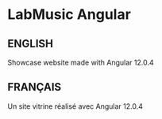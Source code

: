 # LabMusic Angular

## ENGLISH

Showcase website made with Angular 12.0.4

## FRANÇAIS

Un site vitrine réalisé avec Angular 12.0.4
